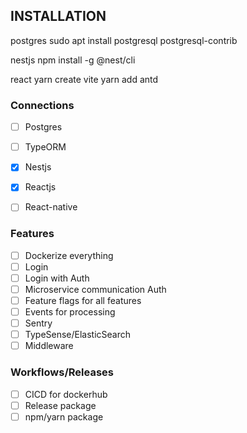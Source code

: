 ## INSTALLATION
postgres
sudo apt install postgresql postgresql-contrib

nestjs 
npm install -g @nest/cli

react 
yarn create vite
yarn add antd

### Connections
- [ ] Postgres
- [ ] TypeORM
- [x] Nestjs
- [x] Reactjs
- [ ] React-native


### Features
- [ ] Dockerize everything
- [ ] Login
- [ ] Login with Auth
- [ ] Microservice communication Auth
- [ ] Feature flags for all features
- [ ] Events for processing
- [ ] Sentry
- [ ] TypeSense/ElasticSearch
- [ ] Middleware

### Workflows/Releases
- [ ] CICD for dockerhub
- [ ] Release package
- [ ] npm/yarn package
